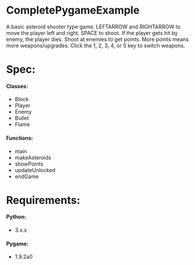 # CompletePygameExample
A basic asteroid shooter type game. LEFTARROW and RIGHTARROW to move the player left and right. SPACE to shoot. If the player gets hit by enemy, the player dies. Shoot at enemies to get points. More points means more weapons/upgrades. Click the 1, 2, 3, 4, or 5 key to switch weapons.

# Spec:

#### Classes:
- Block
- Player
- Enemy
- Bullet
- Flame

#### Functions:
- main
- makeAsteroids
- showPoints
- updateUnlocked
- endGame

# Requirements:

#### Python:
- 3.x.x

#### Pygame:
- 1.9.2a0
